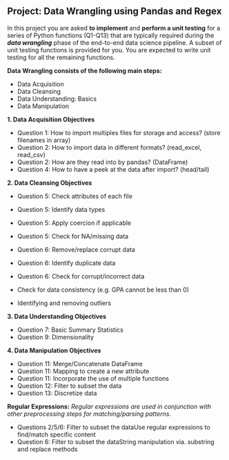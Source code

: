 ## Project: Data Wrangling using Pandas and Regex

In this project you are asked __to implement__ and __perform a unit testing__ for a series of Python functions (Q1-Q13) that are typically required during the ***data wrangling*** phase of the end-to-end data science pipeline. A subset of unit testing functions is provided for you. You are expected to write unit testing for all the remaining functions.

__Data Wrangling consists of the following main steps:__

* Data Acquisition
* Data Cleansing
* Data Understanding: Basics
* Data Manipulation
  
  
__1. Data Acquisition Objectives__

* Question 1: How to import multiples files for storage and access? (store filenames in array)
* Question 2: How to import data in different formats? (read_excel, read_csv)
* Question 2: How are they read into by pandas? (DataFrame)
* Question 4: How to have a peek at the data after import? (head/tail)

__2. Data Cleansing Objectives__

* Question 5: Check attributes of each file
* Question 5: Identify data types
* Question 5: Apply coercion if applicable
* Question 5: Check for NA/missing data
* Question 6: Remove/replace corrupt data
* Question 6: Identify duplicate data
* Question 6: Check for corrupt/incorrect data  

* Check for data consistency (e.g. GPA cannot be less than 0)
* Identifying and removing outliers

__3. Data Understanding Objectives__

* Question 7: Basic Summary Statistics
* Question 9: Dimensionality

__4. Data Manipulation Objectives__

* Question 11: Merge/Concatenate DataFrame
* Question 11: Mapping to create a new attribute
* Question 11: Incorporate the use of multiple functions
* Question 12: Filter to subset the data
* Question 13: Discretize data 
  
  
__Regular Expressions:__ *Regular expressions are used in conjunction with other preprocessing steps for matching/parsing patterns.*

* Questions 2/5/6: Filter to subset the dataUse regular expressions to find/match specific content
* Question 6: Filter to subset the dataString manipulation via. substring and replace methods

